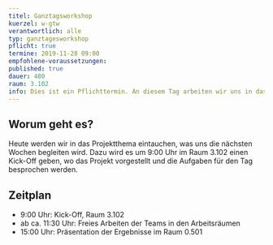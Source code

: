 ```yaml
---
titel: Ganztagsworkshop
kuerzel: w-gtw
verantwortlich: alle
typ: ganztagesworkshop
pflicht: true
termine: 2019-11-28 09:00
empfohlene-voraussetzungen: 
published: true
dauer: 480
raum: 3.102
info: Dies ist ein Pflichttermin. An diesem Tag arbeiten wir uns in das Projektthema ein.
---
```


## Worum geht es?
Heute werden wir in das Projektthema eintauchen, was uns die nächsten Wochen begleiten wird. Dazu wird es um 9:00 Uhr im Raum 3.102 einen Kick-Off geben, wo das Projekt vorgestellt und die Aufgaben für den Tag besprochen werden.

## Zeitplan
- 9:00 Uhr:  Kick-Off, Raum 3.102
- ab ca. 11:30 Uhr: Freies Arbeiten der Teams in den Arbeitsräumen
- 15:00 Uhr: Präsentation der Ergebnisse im Raum 0.501

<!--
## Projektgegenstand
Im Projekt befassen wir uns mit der Gestaltung einer mobilen Version des [Lucas Cranch Online Archives](http://lucascranach.org/). Hier finden Sie weitere [Informationen zum Projekt](https://th-koeln.github.io/mi-bachelor-screendesign/projekt-2018/).

## Vorbereitung
Bitte arbeiten Sie sorgfältig das Kapitel "Zielgruppenanalyse und -ansprache" aus dem Buch "Interaction- und Interfacedesign" von Torsten Stapelkamp durch (Link ist nur über das TH VPN erreichbar):
- [Zielgruppenanalyse und -ansprache](https://link.springer.com/chapter/10.1007/978-3-642-02074-2_6)

Arbeiten Sie bitte auch das Kapitel "Design Brief" von Figma durch: 
- [Design Brief](https://www.figma.com/resources/learn-design/design-brief/).

Eine Aufgabe innerhalb des Workshop wird die Entwicklung und Erstellung von Moodboards sein. Bitte bringen Sie alles mit, was hierfür sinnvoll sein könnte: Scheren, Zeitschriften, Stifte, Kleber, etc. Berücksichtigen Sie dabei bitte den Projektgegenstand, dabei geht es weniger um die inhaltliche Dimension der Werke von Lucas Cranach, als vielmehr um die gestalterische Anmutung und die Funktionen, die ein wissenschaftliches Online Archiv im Bereich Kunst/ Restauration bereitstellen muss.
-->

<!--
## Material
- [How a Web Design Mood Board impacts User Experience Design](https://www.protofuse.com/blog/details/how-web-design-mood-board-impacts-ux/)
- [20 pro tips for creating inspirational mood boards](https://www.creativebloq.com/graphic-design/mood-boards-812470)
- [Inspirierende Moodboards mit Canva entwickeln](https://www.canva.com/de_de/erstellen/moodboards/)
- [What Is a Mood Board, and How Can It Influence My Website Design?](https://www.smartbugmedia.com/blog/what-is-a-mood-board-and-how-can-it-influence-my-website-design)

-->